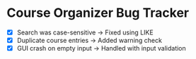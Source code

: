 # Course Organizer Bug Tracker

- [x] Search was case-sensitive → Fixed using LIKE
- [x] Duplicate course entries → Added warning check
- [x] GUI crash on empty input → Handled with input validation

